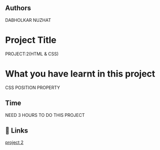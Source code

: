 
 ## Authors 
 DABHOLKAR NUZHAT 
# Project Title

PROJECT:2(HTML & CSS)

 # What you have learnt in this project
CSS POSITION PROPERTY 

## Time
 NEED 3 HOURS TO DO THIS PROJECT

## 🔗 Links
[project 2](https://project2a.netlify.app/)
